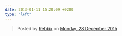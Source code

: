 ```yaml
---
date: 2013-01-11 15:20:09 +0200
type: "left"
---
```

<div class="fb-post" data-href="https://www.facebook.com/media/set/?set=a.490881571037126.1073741837.192737880851498&amp;type=3"><div class="fb-xfbml-parse-ignore"><blockquote cite="https://www.facebook.com/media/set/?set=a.490881571037126.1073741837.192737880851498&amp;type=3">Posted by <a href="https://www.facebook.com/rebbix.company/">Rebbix</a> on&nbsp;<a href="https://www.facebook.com/media/set/?set=a.490881571037126.1073741837.192737880851498&amp;type=3">Monday, 28 December 2015</a></blockquote></div></div>

